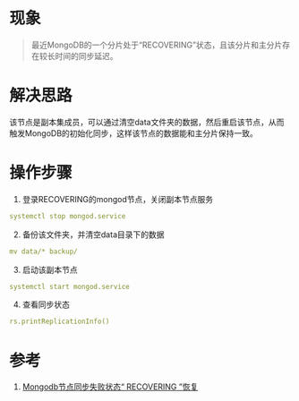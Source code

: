 # 现象

> 最近MongoDB的一个分片处于“RECOVERING”状态，且该分片和主分片存在较长时间的同步延迟。

# 解决思路
该节点是副本集成员，可以通过清空data文件夹的数据，然后重启该节点，从而触发MongoDB的初始化同步，这样该节点的数据能和主分片保持一致。

# 操作步骤
1. 登录RECOVERING的mongod节点，关闭副本节点服务
```yaml
systemctl stop mongod.service
```

2. 备份该文件夹，并清空data目录下的数据
```yaml
mv data/* backup/
```

3. 启动该副本节点
```yaml
systemctl start mongod.service
```

4. 查看同步状态
```yaml
rs.printReplicationInfo()
```

# 参考
1. [Mongodb节点同步失败状态“ RECOVERING ”恢复](https://blog.csdn.net/ooyyaa6561/article/details/121951532)

